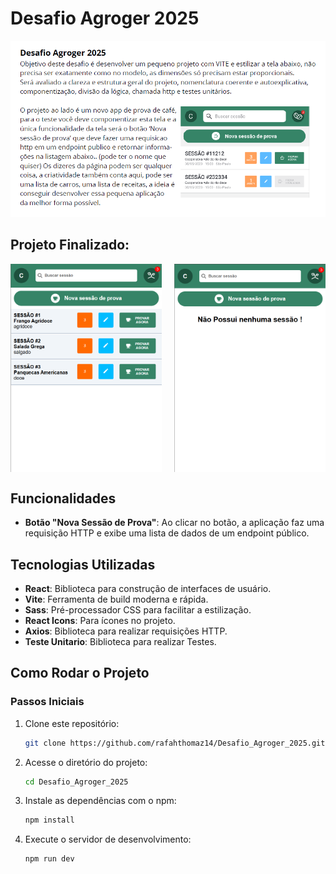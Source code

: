 # Desafio Agroger 2025

![Imagem](public/desafio.png) 

## Projeto Finalizado:
<div style="display: flex; justify-content: space-between;">
  <img src="public/projeto.png" width="48%" />
  <img src="public/projeto.1.png" width="48%" />
</div>

## Funcionalidades

- **Botão "Nova Sessão de Prova"**: Ao clicar no botão, a aplicação faz uma requisição HTTP e exibe uma lista de dados de um endpoint público.

## Tecnologias Utilizadas

- **React**: Biblioteca para construção de interfaces de usuário.
- **Vite**: Ferramenta de build moderna e rápida.
- **Sass**: Pré-processador CSS para facilitar a estilização.
- **React Icons**: Para ícones no projeto.
- **Axios**: Biblioteca para realizar requisições HTTP.
- **Teste Unitario**: Biblioteca para realizar Testes.

## Como Rodar o Projeto

### Passos Iniciais

1. Clone este repositório:
   ```bash
   git clone https://github.com/rafahthomaz14/Desafio_Agroger_2025.git


2. Acesse o diretório do projeto:
   ```bash
   cd Desafio_Agroger_2025


3. Instale as dependências com o npm:
   ```bash
   npm install


4. Execute o servidor de desenvolvimento:
   ```bash
   npm run dev

